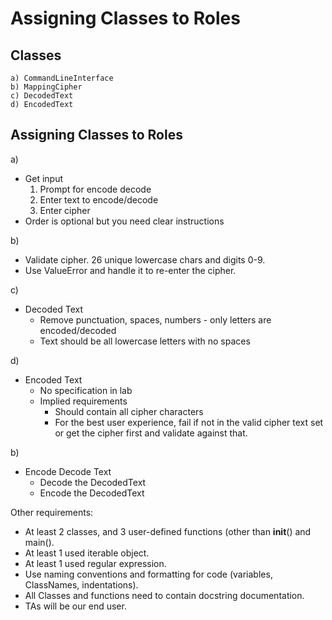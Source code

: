 # Assigning Classes to Roles


## Classes

    a) CommandLineInterface
    b) MappingCipher
    c) DecodedText
    d) EncodedText

## Assigning Classes to Roles

a)
* Get input
    1. Prompt for encode decode
    2. Enter text to encode/decode
    3. Enter cipher
* Order is optional but you need clear instructions

b)
* Validate cipher. 26 unique lowercase chars and digits 0-9.
* Use ValueError and handle it to re-enter the cipher.

c)
* Decoded Text
    * Remove punctuation, spaces, numbers - only letters are encoded/decoded
    * Text should be all lowercase letters with no spaces

d)
* Encoded Text
    * No specification in lab
    * Implied requirements
        * Should contain all cipher characters
        * For the best user experience, fail if not in the valid cipher text set or get the cipher first and validate against that.

b)
* Encode Decode Text
    * Decode the DecodedText
    * Encode the DecodedText


Other requirements:

* At least 2 classes, and 3 user-defined functions (other than __init__() and main().
* At least 1 used iterable object.
* At least 1 used regular expression.
* Use naming conventions and formatting for code (variables, ClassNames, indentations).
* All Classes and functions need to contain docstring documentation.
* TAs will be our end user.
